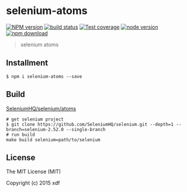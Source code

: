 # selenium-atoms

[![NPM version][npm-image]][npm-url]
[![build status][travis-image]][travis-url]
[![Test coverage][coveralls-image]][coveralls-url]
[![node version][node-image]][node-url]
[![npm download][download-image]][download-url]

[npm-image]: https://img.shields.io/npm/v/selenium-atoms.svg?style=flat-square
[npm-url]: https://npmjs.org/package/selenium-atoms
[travis-image]: https://img.shields.io/travis/xudafeng/selenium-atoms.svg?style=flat-square
[travis-url]: https://travis-ci.org/xudafeng/selenium-atoms
[coveralls-image]: https://img.shields.io/coveralls/xudafeng/selenium-atoms.svg?style=flat-square
[coveralls-url]: https://coveralls.io/r/xudafeng/selenium-atoms?branch=master
[node-image]: https://img.shields.io/badge/node.js-%3E=_4-green.svg?style=flat-square
[node-url]: http://nodejs.org/download/
[download-image]: https://img.shields.io/npm/dm/selenium-atoms.svg?style=flat-square
[download-url]: https://npmjs.org/package/selenium-atoms

> selenium atoms

## Installment

```shell
$ npm i selenium-atoms --save
```

## Build

[SeleniumHQ/selenium/atoms](https://github.com/SeleniumHQ/selenium/tree/master/javascript/atoms)


```shell
# get selenium project
$ git clone https://github.com/SeleniumHQ/selenium.git --depth=1 --branch=selenium-2.52.0 --single-branch
# run build
make build selenium=path/to/selenium
```

## License

The MIT License (MIT)

Copyright (c) 2015 xdf
